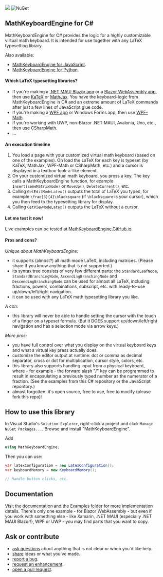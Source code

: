 ![](https://badgen.net/badge/test%20coverage/100%25/green) ![NuGet](https://img.shields.io/nuget/vpre/MathKeyboardEngine.svg)

## MathKeyboardEngine for C#

MathKeyboardEngine for C# provides the logic for a highly customizable virtual math keyboard. It is intended for use together with any LaTeX typesetting library.

Also available:
- [MathKeyboardEngine for JavaScript](https://github.com/MathKeyboardEngine/MathKeyboardEngine#readme).
- [MathKeyboardEngine for Python](https://github.com/MathKeyboardEngine/MathKeyboardEngine.Python#readme).

#### Which LaTeX typesetting libraries?

- If you're making a [.NET MAUI Blazor app](https://docs.microsoft.com/en-us/aspnet/core/blazor/hybrid/tutorials/maui?view=aspnetcore-6.0) or a [Blazor WebAssembly app](https://dotnet.microsoft.com/en-us/apps/aspnet/web-apps/blazor), then use [KaTeX](https://katex.org/) or [MathJax](https://www.mathjax.org/). You have the keyboard-logic from MathKeyboardEngine in C# and an extreme amount of LaTeX commands after just a few lines of JavaScript glue code.
- If you're making a [WPF app](https://docs.microsoft.com/en-us/dotnet/desktop/wpf/overview/?view=netdesktop-5.0) or Windows Forms app, then use [WPF-Math](https://github.com/ForNeVeR/wpf-math).
- If you're working with UWP, non-Blazor .NET MAUI, Avalonia, Uno, etc., then use [CSharpMath](https://github.com/verybadcat/CSharpMath).
- ...

#### An execution timeline

1. You load a page with your customized virtual math keyboard (based on one of the examples). On load the LaTeX for each key is typeset (by KaTeX, MathJax, WPF-Math or CSharpMath, etc.) and a cursor is displayed in a textbox-look-a-like element.
1. On your customized virtual math keyboard, you press a key. The key calls a MathKeyboardEngine function, for example `Insert(someMatrixNode)` or `MoveUp()`, `DeleteCurrent()`, etc.
1. Calling `GetEditModeLatex()` outputs the total of LaTeX you typed, for example `\frac{3}{4}\blacksquare` (if `\blacksquare` is your cursor), which you then feed to the typesetting library for display.
1. Calling `GetViewModeLatex()` outputs the LaTeX without a cursor.

#### Let me test it now!

Live examples can be tested at [MathKeyboardEngine.GitHub.io](https://mathkeyboardengine.github.io).

#### Pros and cons?

<i>Unique about MathKeyboardEngine:</i>

- it supports (almost?) all math mode LaTeX, including matrices. (Please share if you know anything that is not supported.)
- its syntax tree consists of very few different parts: the `StandardLeafNode`, `StandardBranchingNode`, `AscendingBranchingNode` and `DescendingBranchingNode` can be used for almost all LaTeX, including fractions, powers, combinations, subscript, etc. with ready-to-use up/down/left/right navigation.
- it can be used with any LaTeX math typesetting library you like.

<i>A con:</i>

- this library will never be able to handle setting the cursor with the touch of a finger on a typeset formula. (But it DOES support up/down/left/right navigation and has a selection mode via arrow keys.)

<i>More pros:</i>

- you have full control over what you display on the virtual keyboard keys and what a virtual key press actually does.
- customize the editor output at runtime: dot or comma as decimal separator, cross or dot for multiplication, cursor style, colors, etc.
- this library also supports handling input from a physical keyboard, where - for example - the forward slash "/" key can be programmed to result in encapsulating a previously typed number as the numerator of a fraction. (See the examples from this C# repository or the JavaScript reporitory.)
- almost forgotten: it's open source, free to use, free to modify (please fork this repo)!


## How to use this library

In Visual Studio's `Solution Explorer`, right-click a project and click `Manage NuGet Packages...`. Browse and install "MathKeyboardEngine".

Add
```csharp
using MathKeyboardEngine;
```

Then you can use:
```csharp
var latexConfiguration = new LatexConfiguration();
var keyboardMemory = new KeyboardMemory();

// Handle button clicks, etc.
```

## Documentation

Visit the [documentation](https://mathkeyboardengine.github.io/docs/csharp/0.1/) and the [Examples folder](https://github.com/MathKeyboardEngine/MathKeyboardEngine.CSharp/tree/master/Examples) for more implementation details. There's only one example - for Blazor WebAssembly - but even if you work with something else - like Xamarin, .NET MAUI (especially .NET MAUI Blazor!), WPF or UWP - you may find parts that you want to copy.

## Ask or contribute

- [ask questions](https://github.com/MathKeyboardEngine/MathKeyboardEngine.CSharp/discussions) about anything that is not clear or when you'd like help.
- [share](https://github.com/MathKeyboardEngine/MathKeyboardEngine.CSharp/discussions) ideas or what you've made.
- [report a bug](https://github.com/MathKeyboardEngine/MathKeyboardEngine.CSharp/issues).
- [request an enhancement](https://github.com/MathKeyboardEngine/MathKeyboardEngine.CSharp/issues).
- [open a pull request](https://github.com/MathKeyboardEngine/MathKeyboardEngine.CSharp/pulls).
